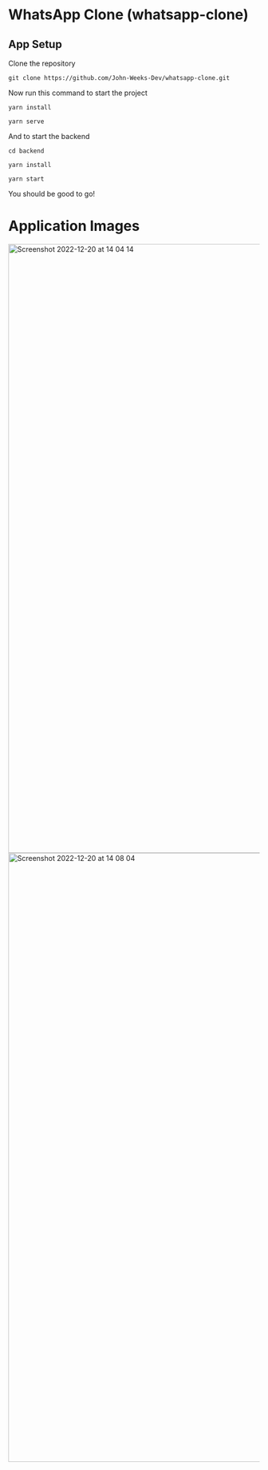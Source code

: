 # WhatsApp Clone (whatsapp-clone)
## App Setup

Clone the repository
```
git clone https://github.com/John-Weeks-Dev/whatsapp-clone.git
```

Now run this command to start the project 
```
yarn install

yarn serve
```

And to start the backend
```
cd backend

yarn install

yarn start
```

You should be good to go!

# Application Images

<img width="1219" alt="Screenshot 2022-12-20 at 14 04 14" src="https://user-images.githubusercontent.com/108229029/209514349-17a3b7ef-3e34-4bb0-9640-01d4784046cc.png">

<img width="1219" alt="Screenshot 2022-12-20 at 14 08 04" src="https://user-images.githubusercontent.com/108229029/209514398-a812e4e9-fccb-4f69-9493-7712874bd769.png">
